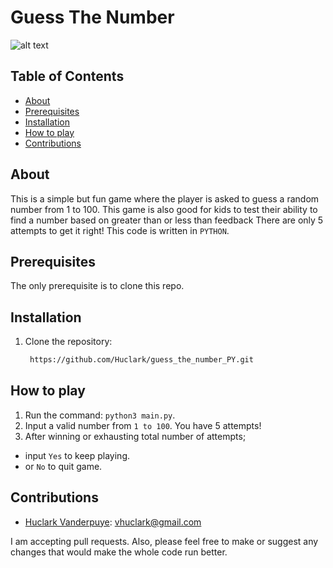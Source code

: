 # Guess The Number 
![alt text](https://content.instructables.com/FKF/3M2G/K1NVASKL/FKF3M2GK1NVASKL.jpg?auto=webp&frame=1&fit=bounds&md=f603152d3711f5092071d170620548c6)

## Table of Contents
- [About](#about)
- [Prerequisites](#prerequisites)
- [Installation](#installation)
- [How to play](#Howtoplay)
- [Contributions](#contributions)

## About
This is a simple but fun game where the player is asked to guess a random number from 1 to 100. This game is also good for kids to test their ability to find a number based on greater than or less than feedback
There are only 5 attempts to get it right! This code is written in `PYTHON`.

## Prerequisites
The only prerequisite is to clone this repo.

## Installation
1. Clone the repository:

   ```bash
	https://github.com/Huclark/guess_the_number_PY.git

## How to play
1. Run the command: `python3 main.py`.
2. Input a valid number from `1 to 100`. You have 5 attempts!
3. After winning or exhausting total number of attempts;
- input `Yes` to keep playing.
- or `No` to quit game.

## Contributions
  - [Huclark Vanderpuye](https://github.com/Huclark): vhuclark@gmail.com

I am accepting pull requests. Also, please feel free to make or suggest any changes that would make the whole code run better.
